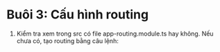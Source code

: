 # Buôi 3: Cấu hình routing

1. Kiểm tra xem trong src có file app-routing.module.ts hay không. Nếu chưa có, tạo routing bằng câu lệnh:

```

```
